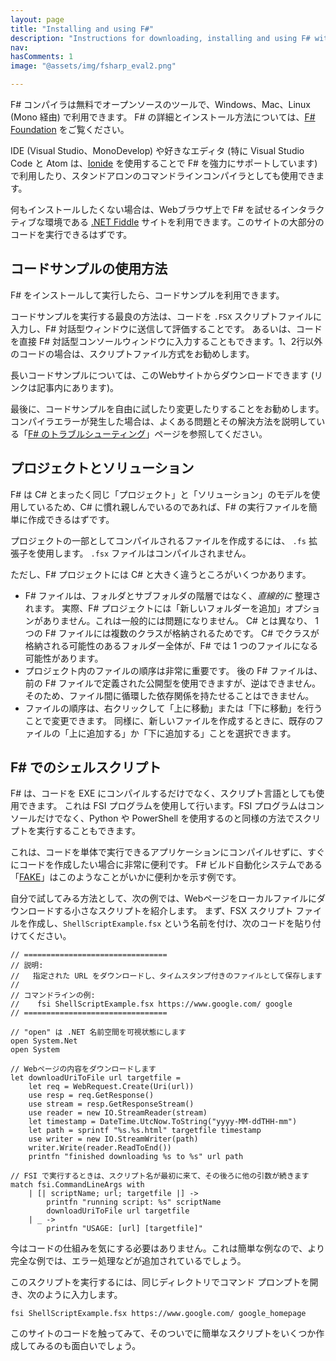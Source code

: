 ```yaml
---
layout: page
title: "Installing and using F#"
description: "Instructions for downloading, installing and using F# with Visual Studio, SharpDevelop and MonoDevelop"
nav: 
hasComments: 1
image: "@assets/img/fsharp_eval2.png"

---
```


F# コンパイラは無料でオープンソースのツールで、Windows、Mac、Linux (Mono 経由) で利用できます。
F# の詳細とインストール方法については、[F# Foundation](https://fsharp.org/) をご覧ください。

IDE (Visual Studio、MonoDevelop) や好きなエディタ (特に Visual Studio Code と Atom は、[Ionide](https://ionide.io/) を使用することで F# を強力にサポートしています) で利用したり、スタンドアロンのコマンドラインコンパイラとしても使用できます。

何もインストールしたくない場合は、Webブラウザ上で F# を試せるインタラクティブな環境である [.NET Fiddle](https://dotnetfiddle.net/) サイトを利用できます。このサイトの大部分のコードを実行できるはずです。

## コードサンプルの使用方法

F# をインストールして実行したら、コードサンプルを利用できます。

コードサンプルを実行する最良の方法は、コードを `.FSX` スクリプトファイルに入力し、F# 対話型ウィンドウに送信して評価することです。
あるいは、コードを直接 F# 対話型コンソールウィンドウに入力することもできます。1、2行以外のコードの場合は、スクリプトファイル方式をお勧めします。

長いコードサンプルについては、このWebサイトからダウンロードできます (リンクは記事内にあります)。

最後に、コードサンプルを自由に試したり変更したりすることをお勧めします。コンパイラエラーが発生した場合は、よくある問題とその解決方法を説明している「[F# のトラブルシューティング](troubleshooting-fsharp.html)」ページを参照してください。

<a id="projects-solutions" ></a>   
## プロジェクトとソリューション

F# は C# とまったく同じ「プロジェクト」と「ソリューション」のモデルを使用しているため、C# に慣れ親しんでいるのであれば、F# の実行ファイルを簡単に作成できるはずです。

プロジェクトの一部としてコンパイルされるファイルを作成するには、 `.fs` 拡張子を使用します。 `.fsx` ファイルはコンパイルされません。

ただし、F# プロジェクトには C# と大きく違うところがいくつかあります。

* F# ファイルは、フォルダとサブフォルダの階層ではなく、*直線的に* 整理されます。 
  実際、F# プロジェクトには「新しいフォルダーを追加」オプションがありません。これは一般的には問題になりません。
  C# とは異なり、 1 つの F# ファイルには複数のクラスが格納されるためです。
  C# でクラスが格納される可能性のあるフォルダー全体が、F# では 1 つのファイルになる可能性があります。
* プロジェクト内のファイルの順序は非常に重要です。
  後の F# ファイルは、前の F# ファイルで定義された公開型を使用できますが、逆はできません。
  そのため、ファイル間に循環した依存関係を持たせることはできません。
* ファイルの順序は、右クリックして「上に移動」または「下に移動」を行うことで変更できます。
  同様に、新しいファイルを作成するときに、既存のファイルの「上に追加する」か「下に追加する」ことを選択できます。

<a id="shell-scripts" ></a>   
## F# でのシェルスクリプト

F# は、コードを EXE にコンパイルするだけでなく、スクリプト言語としても使用できます。 
これは FSI プログラムを使用して行います。FSI プログラムはコンソールだけでなく、Python や PowerShell を使用するのと同様の方法でスクリプトを実行することもできます。

これは、コードを単体で実行できるアプリケーションにコンパイルせずに、すぐにコードを作成したい場合に非常に便利です。
F# ビルド自動化システムである「[FAKE](https://github.com/fsharp/FAKE)」はこのようなことがいかに便利かを示す例です。

自分で試してみる方法として、次の例では、Webページをローカルファイルにダウンロードする小さなスクリプトを紹介します。
まず、FSX スクリプト ファイルを作成し、`ShellScriptExample.fsx` という名前を付け、次のコードを貼り付けてください。

```
// ================================
// 説明:
//   指定された URL をダウンロードし、タイムスタンプ付きのファイルとして保存します
//
// コマンドラインの例: 
//    fsi ShellScriptExample.fsx https://www.google.com/ google
// ================================

// "open" は .NET 名前空間を可視状態にします
open System.Net
open System

// Webページの内容をダウンロードします
let downloadUriToFile url targetfile =        
    let req = WebRequest.Create(Uri(url)) 
    use resp = req.GetResponse() 
    use stream = resp.GetResponseStream() 
    use reader = new IO.StreamReader(stream) 
    let timestamp = DateTime.UtcNow.ToString("yyyy-MM-ddTHH-mm")
    let path = sprintf "%s.%s.html" targetfile timestamp 
    use writer = new IO.StreamWriter(path) 
    writer.Write(reader.ReadToEnd())
    printfn "finished downloading %s to %s" url path

// FSI で実行するときは、スクリプト名が最初に来て、その後ろに他の引数が続きます
match fsi.CommandLineArgs with
    | [| scriptName; url; targetfile |] ->
        printfn "running script: %s" scriptName
        downloadUriToFile url targetfile
    | _ ->
        printfn "USAGE: [url] [targetfile]"
```

今はコードの仕組みを気にする必要はありません。これは簡単な例なので、より完全な例では、エラー処理などが追加されているでしょう。

このスクリプトを実行するには、同じディレクトリでコマンド プロンプトを開き、次のように入力します。

```
fsi ShellScriptExample.fsx https://www.google.com/ google_homepage
```

このサイトのコードを触ってみて、そのついでに簡単なスクリプトをいくつか作成してみるのも面白いでしょう。

